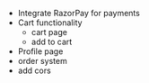 - Integrate RazorPay for payments
- Cart functionality
  - cart page
  - add to cart
- Profile page
- order system
- add cors
